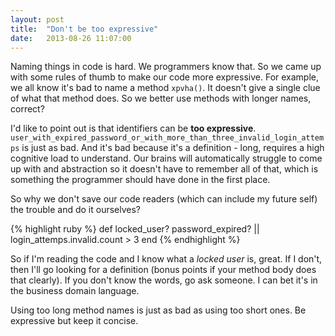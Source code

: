 ```yaml
---
layout: post
title:  "Don't be too expressive"
date:   2013-08-26 11:07:00
---
```


Naming things in code is hard. We programmers know that. So we came up with some rules of thumb to make our code more expressive. For example, we all know it's bad to name a method `xpvha()`. It doesn't give a single clue of what that method does. So we better use methods with longer names, correct?

I'd like to point out is that identifiers can be **too expressive**. `user_with_expired_password_or_with_more_than_three_invalid_login_attemps` is just as bad. And it's bad because it's a definition - long, requires a high cognitive load to understand. Our brains will automatically struggle to come up with and abstraction so it doesn't have to remember all of that, which is something the programmer should have done in the first place.

So why we don't save our code readers (which can include my future self) the trouble and do it ourselves?

{% highlight ruby %}
  def locked_user?
    password_expired? || login_attemps.invalid.count > 3
  end
{% endhighlight %}

So if I'm reading the code and I know what a *locked user* is, great. If I don't, then I'll go looking for a definition (bonus points if your method body does that clearly). If you don't know the words, go ask someone. I can bet it's in the business domain language.

Using too long method names is just as bad as using too short ones. Be expressive but keep it concise.